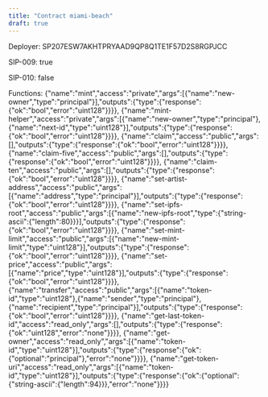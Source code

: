 ```yaml
---
title: "Contract miami-beach"
draft: true
---
```

Deployer: SP207ESW7AKHTPRYAAD9QP8Q1TE1F57D2S8RGPJCC

SIP-009: true

SIP-010: false

Functions:
{"name":"mint","access":"private","args":[{"name":"new-owner","type":"principal"}],"outputs":{"type":{"response":{"ok":"bool","error":"uint128"}}}}, {"name":"mint-helper","access":"private","args":[{"name":"new-owner","type":"principal"},{"name":"next-id","type":"uint128"}],"outputs":{"type":{"response":{"ok":"bool","error":"uint128"}}}}, {"name":"claim","access":"public","args":[],"outputs":{"type":{"response":{"ok":"bool","error":"uint128"}}}}, {"name":"claim-five","access":"public","args":[],"outputs":{"type":{"response":{"ok":"bool","error":"uint128"}}}}, {"name":"claim-ten","access":"public","args":[],"outputs":{"type":{"response":{"ok":"bool","error":"uint128"}}}}, {"name":"set-artist-address","access":"public","args":[{"name":"address","type":"principal"}],"outputs":{"type":{"response":{"ok":"bool","error":"uint128"}}}}, {"name":"set-ipfs-root","access":"public","args":[{"name":"new-ipfs-root","type":{"string-ascii":{"length":80}}}],"outputs":{"type":{"response":{"ok":"bool","error":"uint128"}}}}, {"name":"set-mint-limit","access":"public","args":[{"name":"new-mint-limit","type":"uint128"}],"outputs":{"type":{"response":{"ok":"bool","error":"uint128"}}}}, {"name":"set-price","access":"public","args":[{"name":"price","type":"uint128"}],"outputs":{"type":{"response":{"ok":"bool","error":"uint128"}}}}, {"name":"transfer","access":"public","args":[{"name":"token-id","type":"uint128"},{"name":"sender","type":"principal"},{"name":"recipient","type":"principal"}],"outputs":{"type":{"response":{"ok":"bool","error":"uint128"}}}}, {"name":"get-last-token-id","access":"read_only","args":[],"outputs":{"type":{"response":{"ok":"uint128","error":"none"}}}}, {"name":"get-owner","access":"read_only","args":[{"name":"token-id","type":"uint128"}],"outputs":{"type":{"response":{"ok":{"optional":"principal"},"error":"none"}}}}, {"name":"get-token-uri","access":"read_only","args":[{"name":"token-id","type":"uint128"}],"outputs":{"type":{"response":{"ok":{"optional":{"string-ascii":{"length":94}}},"error":"none"}}}}
